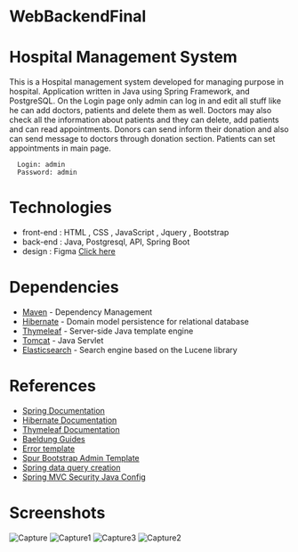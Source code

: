 # WebBackendFinal

# Hospital Management System
This is a Hospital management system developed for managing purpose in hospital. Application written in Java using Spring Framework,  and PostgreSQL. On the Login page only admin can log in and edit all stuff like he can add doctors, patients and delete them as well. Doctors may also check all the information about patients and they can delete, add patients and can read appointments. Donors can send inform their donation and also can send message to doctors through donation section. Patients can set appointments in main page.

      Login: admin
      Password: admin

# Technologies
+ front-end : HTML , CSS , JavaScript , Jquery , Bootstrap
+ back-end : Java, Postgresql, API, Spring Boot 
+ design : Figma [Click here](https://www.figma.com/file/MMdzHKOti00HLrDWHPWIio/javaProject?node-id=0%3A1)


# Dependencies 
* [Maven](https://maven.apache.org/) - Dependency Management
* [Hibernate](https://hibernate.org/) - Domain model persistence for relational database
* [Thymeleaf](https://www.thymeleaf.org/) - Server-side Java template engine
* [Tomcat](http://tomcat.apache.org/) - Java Servlet
* [Elasticsearch](https://www.elastic.co) - Search engine based on the Lucene library

# References
- [Spring Documentation](https://spring.io/)
- [Hibernate Documentation](https://hibernate.org/orm/documentation/5.4/)
- [Thymeleaf Documentation](https://www.thymeleaf.org/documentation.html)
- [Baeldung Guides](https://www.baeldung.com/)
- [Error template](https://dribbble.com/shots/4330167-404-Page-Lost-In-Space)
- [Spur Bootstrap Admin Template](https://github.com/HackerThemes/spur-template)
- [Spring data query creation](https://docs.spring.io/spring-data/jpa/docs/current/reference/html/#jpa.query-methods.query-creation)
- [Spring MVC Security Java Config](https://docs.spring.io/spring-security/site/docs/current/guides/html5/hellomvc-javaconfig.html)
# Screenshots

![Capture](https://user-images.githubusercontent.com/73534500/172065140-d59fc4b5-3a97-410a-a28f-db2c301b056a.PNG)
![Capture1](https://user-images.githubusercontent.com/73534500/172065134-681a86d9-bc08-40c1-b242-137d4bf07892.PNG)
![Capture3](https://user-images.githubusercontent.com/73534500/172065208-9d74206e-0a77-4b7c-9d58-76d117cc2c9e.PNG)
![Capture2](https://user-images.githubusercontent.com/73534500/172065139-85a46596-854e-41cc-9ace-07eda0b314f7.PNG)
